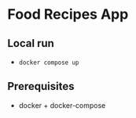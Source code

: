 # Food Recipes App


## Local run

- `docker compose up`

## Prerequisites

- docker + docker-compose
